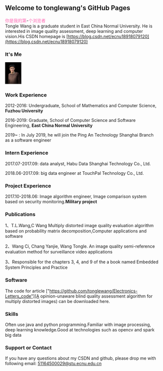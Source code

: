 ## Welcome to tonglewang's GitHub Pages
<script src="https://cdn1.lncld.net/static/js/av-mini-0.6.10.js"></script>
<script src="http://jerry-cdn.b0.upaiyun.com/hit-kounter/hit-kounter-lc-0.2.0.js"></script>
<nobr><font color="Hotpink">你是我的第</font><span data-hk-page="current">-</span><font color="Hotpink">个浏览者</font></nobr>  
Tongle Wang is a graduate student in East China Normal University. He is interested in image quality assessment, deep learning and computer vision.His CSDN homepage is [https://blog.csdn.net/ecnu18918079120](https://blog.csdn.net/ecnu18918079120)

### It's Me
<img src="/itsme.jpg"  height="71" width="53">

### Work Experience
2012-2016: Undergraduate, School of Mathematics and Computer Science, **Fuzhou University**

2016-2019: Graduate, School of Computer Science and Software Engineering, **East China Normal University**

2019~    : In July 2019, he will join the Ping An Technology Shanghai Branch as a software engineer

### Intern Experience
2017.07-2017.09: data analyst, Habu Data Shanghai Technology Co., Ltd.

2018.06-2017.09: big data engineer at TouchPal Technology Co., Ltd.

### Project Experience
2017.10-2018.06: Image algorithm engineer, Image comparison system based on security monitoring.**Military project**

### Publications
1、T.L.Wang,C Wang Multiply distorted image quality evaluation algorithm based on probability matrix decomposition,Computer applications and software

2、Wang Ci, Chang Yanjie, Wang Tongle. An image quality semi-reference evaluation method for surveillance video applications

3、Responsible for the chapters 3, 4, and 9 of the a book named Embedded System Principles and Practice

### Software
The code for article ["https://github.com/tonglewang/Electronics-Letters_code"](A opinion-unaware blind quality assessment algorithm for multiply distorted images) can be downloaded here.
### Skills
Often use java and python programming.Familiar with image processing, deep learning knowledge.Good at technologies such as opencv and spark big data

### Support or Contact
If you have any questions about my CSDN and github, please drop me with following email:
51164500029@stu.ecnu.edu.cn
